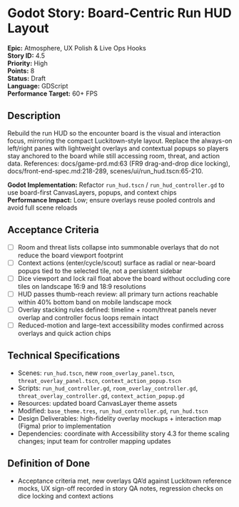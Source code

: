# Godot Story: Board-Centric Run HUD Layout

**Epic:** Atmosphere, UX Polish & Live Ops Hooks  
**Story ID:** 4.5  
**Priority:** High  
**Points:** 8  
**Status:** Draft  
**Language:** GDScript  
**Performance Target:** 60+ FPS

## Description
Rebuild the run HUD so the encounter board is the visual and interaction focus, mirroring the compact Luckitown-style layout. Replace the always-on left/right panes with lightweight overlays and contextual popups so players stay anchored to the board while still accessing room, threat, and action data. References: docs/game-prd.md:63 (FR9 drag-and-drop dice locking), docs/front-end-spec.md:218-289, scenes/ui/run_hud.tscn:65-210.

**Godot Implementation:** Refactor `run_hud.tscn` / `run_hud_controller.gd` to use board-first CanvasLayers, popups, and context chips  
**Performance Impact:** Low; ensure overlays reuse pooled controls and avoid full scene reloads

## Acceptance Criteria
- [ ] Room and threat lists collapse into summonable overlays that do not reduce the board viewport footprint
- [ ] Context actions (enter/cycle/scout) surface as radial or near-board popups tied to the selected tile, not a persistent sidebar
- [ ] Dice viewport and lock rail float above the board without occluding core tiles on landscape 16:9 and 18:9 resolutions
- [ ] HUD passes thumb-reach review: all primary turn actions reachable within 40% bottom band on mobile landscape mock
- [ ] Overlay stacking rules defined: timeline + room/threat panels never overlap and controller focus loops remain intact
- [ ] Reduced-motion and large-text accessibility modes confirmed across overlays and quick action chips

## Technical Specifications
- Scenes: `run_hud.tscn`, new `room_overlay_panel.tscn`, `threat_overlay_panel.tscn`, `context_action_popup.tscn`
- Scripts: `run_hud_controller.gd`, `room_overlay_controller.gd`, `threat_overlay_controller.gd`, `context_action_popup.gd`
- Resources: updated board CanvasLayer theme assets
- Modified: `base_theme.tres`, `run_hud_controller.gd`, `run_hud.tscn`
- Design Deliverables: high-fidelity overlay mockups + interaction map (Figma) prior to implementation
- Dependencies: coordinate with Accessibility story 4.3 for theme scaling changes; input team for controller mapping updates

## Definition of Done
- Acceptance criteria met, new overlays QA’d against Luckitown reference mocks, UX sign-off recorded in story QA notes, regression checks on dice locking and context actions

